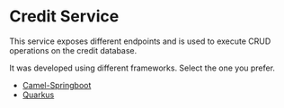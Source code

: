 # Credit Service

This service exposes different endpoints and is used to execute CRUD operations on the credit database.

It was developed using different frameworks. Select the one you prefer.

* [Camel-Springboot](camel-springboot/README.md)
* [Quarkus](quarkus/README.md)